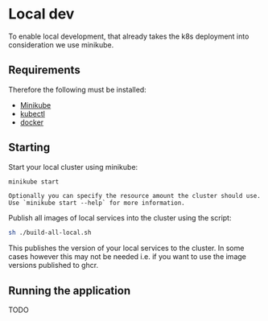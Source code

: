 # Local dev

To enable local development, that already takes the k8s deployment into consideration we use minikube.

## Requirements

Therefore the following must be installed:

- [Minikube](https://github.com/kubernetes/minikube)
- [kubectl](https://kubernetes.io/docs/tasks/tools/)
- [docker](https://docs.docker.com/engine/install/)

## Starting

Start your local cluster using minikube:

```sh
minikube start
```

    Optionally you can specify the resource amount the cluster should use. Use `minikube start --help` for more information.

Publish all images of local services into the cluster using the script:

```sh
sh ./build-all-local.sh
```

This publishes the version of your local services to the cluster. In some cases however this may not be needed i.e. if you want to use the image versions published to ghcr.

## Running the application

TODO
